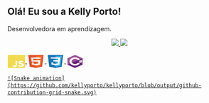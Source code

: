 ##  Olá! Eu sou a Kelly Porto!
Desenvolvedora em aprendizagem.

<div align="center">
  <a href="https://github.com/kellyporto">
  <img height="180em" src="https://github-readme-stats.vercel.app/api?username=kellyporto&show_icons=false&theme=dracula&include_all_commits=true&count_private=true"/>
  <img height="180em" src="https://github-readme-stats.vercel.app/api/top-langs/?username=kellyporto&layout=compact&langs_count=7&theme=dracula"/>
</div>
  
  <div style="display: inline_block"><br>
   <img align="center" alt="kelly-Js" height="30" width="40" src="https://raw.githubusercontent.com/devicons/devicon/master/icons/javascript/javascript-plain.svg">
   <img align="center" alt="kelly-HTML" height="30" width="40" src="https://raw.githubusercontent.com/devicons/devicon/master/icons/html5/html5-original.svg">
   <img align="center" alt="kelly-CSS" height="30" width="40" src="https://raw.githubusercontent.com/devicons/devicon/master/icons/css3/css3-original.svg">
   <img align="center" alt="kelly-Csharp" height="30" width="40" src="https://raw.githubusercontent.com/devicons/devicon/master/icons/csharp/csharp-original.svg">
    
    ![Snake animation](https://github.com/kellyporto/kellyporto/blob/output/github-contribution-grid-snake.svg)
  </div>
